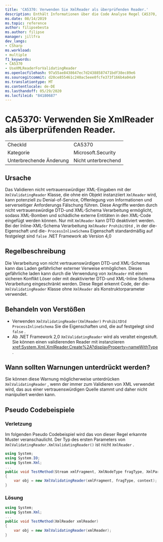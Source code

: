 ```yaml
---
title: 'CA5370: Verwenden Sie XmlReader als überprüfenden Reader.'
description: Enthält Informationen über die Code Analyse Regel CA5370, einschließlich der Gründe, der Behebung von Verstößen und der Zeit, zu der Sie unterdrückt werden soll.
ms.date: 08/14/2019
ms.topic: reference
author: filipsebesta
ms.author: filipse
manager: jillfra
dev_langs:
- CSharp
ms.workload:
- multiple
f1_keywords:
- CA5370
- UseXMLReaderForValidatingReader
ms.openlocfilehash: 97a55ae8438647ec7d24388587471bdf38ec89e6
ms.sourcegitcommit: d20ce855461c240ac5eee0fcfe373f166b4a04a9
ms.translationtype: MT
ms.contentlocale: de-DE
ms.lasthandoff: 05/29/2020
ms.locfileid: "84180687"
---
```

# <a name="ca5370-use-xmlreader-for-validating-reader"></a>CA5370: Verwenden Sie XmlReader als überprüfenden Reader.

|||
|-|-|
|CheckId|CA5370|
|Kategorie|Microsoft.Security|
|Unterbrechende Änderung|Nicht unterbrechend|

## <a name="cause"></a>Ursache

Das Validieren nicht vertrauenswürdiger XML-Eingaben mit der `XmlValidatingReader` Klasse, die ohne ein Objekt instanziiert `XmlReader` wird, kann potenziell zu Denial-of-Service, Offenlegung von Informationen und serverseitiger Anforderungs Fälschung führen. Diese Angriffe werden durch nicht vertrauenswürdige DTD-und XML-Schema Verarbeitung ermöglicht, sodass XML-Bomben und schädliche externe Entitäten in den XML-Code eingefügt werden können. Nur mit `XmlReader` kann DTD deaktiviert werden. Bei der Inline-XML-Schema Verarbeitung `XmlReader` `ProhibitDtd` , in der die-Eigenschaft und die- `ProcessInlineSchema` Eigenschaft standardmäßig auf festgelegt sind `false` .NET Framework ab Version 4,0

## <a name="rule-description"></a>Regelbeschreibung

Die Verarbeitung von nicht vertrauenswürdigen DTD-und XML-Schemas kann das Laden gefährlicher externer Verweise ermöglichen. Dieses gefährliche laden kann durch die Verwendung von `XmlReader` mit einem sicheren Konflikt Löser oder mit deaktivierter DTD-und XML-Inline Schema Verarbeitung eingeschränkt werden. Diese Regel erkennt Code, der die- `XmlValidatingReader` Klasse ohne `XmlReader` als Konstruktorparameter verwendet.

## <a name="how-to-fix-violations"></a>Behandeln von Verstößen

- Verwenden `XmlValidatingReader(XmlReader)` `ProhibitDtd` `ProcessInlineSchema` Sie die Eigenschaften und, die auf festgelegt sind `false` .
- Ab .NET Framework 2,0 `XmlValidatingReader` wird als veraltet eingestuft. Sie können einen validierenden Reader mit instanziieren <xref:System.Xml.XmlReader.Create%2A?displayProperty=nameWithType> .

## <a name="when-to-suppress-warnings"></a>Wann sollten Warnungen unterdrückt werden?

Sie können diese Warnung möglicherweise unterdrücken `XmlValidatingReader` , wenn der immer zum Validieren von XML verwendet wird, das aus einer vertrauenswürdigen Quelle stammt und daher nicht manipuliert werden kann.

## <a name="pseudo-code-examples"></a>Pseudo Codebeispiele

### <a name="violation"></a>Verletzung

Im folgenden Pseudo Codebeispiel wird das von dieser Regel erkannte Muster veranschaulicht.
Der Typ des ersten Parameters von `XmlValidatingReader.XmlValidatingReader()` ist nicht `XmlReader` .

```csharp
using System;
using System.IO;
using System.Xml;
...
public void TestMethod(Stream xmlFragment, XmlNodeType fragType, XmlParserContext context)
{
    var obj = new XmlValidatingReader(xmlFragment, fragType, context);
}
```

### <a name="solution"></a>Lösung

```csharp
using System;
using System.Xml;
...
public void TestMethod(XmlReader xmlReader)
{
    var obj = new XmlValidatingReader(xmlReader);
}
```
